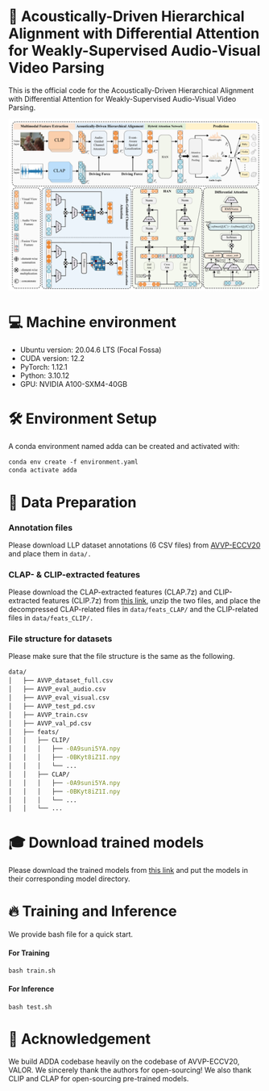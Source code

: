 # 🚀 Acoustically-Driven Hierarchical Alignment with Differential Attention for Weakly-Supervised Audio-Visual Video Parsing
This is the official code for the Acoustically-Driven Hierarchical Alignment with Differential Attention for Weakly-Supervised Audio-Visual Video Parsing.

![image](https://github.com/MMVAT/ADDA/blob/main/code/fig/adda.png?raw=true)


# 💻 Machine environment
- Ubuntu version: 20.04.6 LTS (Focal Fossa)
- CUDA version: 12.2
- PyTorch: 1.12.1
- Python: 3.10.12
- GPU: NVIDIA A100-SXM4-40GB

# 🛠 Environment Setup
A conda environment named adda can be created and activated with:
```
conda env create -f environment.yaml
conda activate adda
```

# 📂 Data Preparation
### Annotation files
Please download LLP dataset annotations (6 CSV files) from [AVVP-ECCV20](https://github.com/YapengTian/AVVP-ECCV20/tree/master/data) and place them in ```data/.```

### CLAP- & CLIP-extracted features
Please download the CLAP-extracted features (CLAP.7z) and CLIP-extracted features (CLIP.7z) from [this link](https://pan.quark.cn/s/aa34d09594a5?pwd=3yKy), unzip the two files, and place the decompressed CLAP-related files in ```data/feats_CLAP/``` and the CLIP-related files in ```data/feats_CLIP/.```

### File structure for datasets
Please make sure that the file structure is the same as the following.
```bash
data/                                
│   ├── AVVP_dataset_full.csv               
│   ├── AVVP_eval_audio.csv             
│   ├── AVVP_eval_visual.csv                 
│   ├── AVVP_test_pd.csv                
│   ├── AVVP_train.csv                     
│   ├── AVVP_val_pd.csv                      
│   ├── feats/                                
│   │   ├── CLIP/        
│   │   │   ├── -0A9suni5YA.npy
│   │   │   ├── -0BKyt8iZ1I.npy
│   │   │   └── ... 
│   │   ├── CLAP/              
│   │   │   ├── -0A9suni5YA.npy
│   │   │   ├── -0BKyt8iZ1I.npy
│   │   │   └── ...
│   │   └── ...
```

# 🎓 Download trained models
Please download the trained models from [this link](https://pan.quark.cn/s/109e7c957371?pwd=xNzb) and put the models in their corresponding model directory.

# 🔥 Training and Inference
We provide bash file for a quick start.
#### For Training
```
bash train.sh
```

#### For Inference
```
bash test.sh
```

# 🤝 Acknowledgement
We build ADDA codebase heavily on the codebase of AVVP-ECCV20, VALOR. We sincerely thank the authors for open-sourcing! We also thank CLIP and CLAP for open-sourcing pre-trained models.



